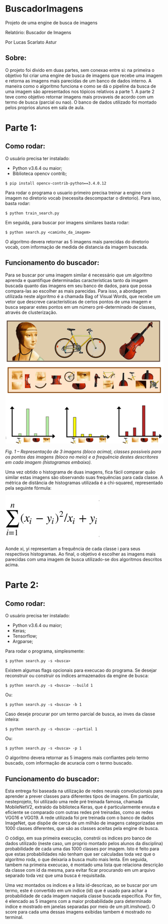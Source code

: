 # BuscadorImagens
Projeto de uma engine de busca de imagens

Relatório: Buscador de Imagens

Por Lucas Scarlato Astur

## Sobre:
O projeto foi divido em duas partes, sem conexao entre si: na primeira o objetivo foi criar uma engine de busca de imagens que recebe uma imagem e retorna as imagens mais parecidas de um banco de dados interno. A maneira como o algoritmo funciona e como se dá o pipeline da busca de uma imagem são apresentados nos tópicos relativos a parte 1. A parte 2 teve como objetivo retornar imagens mais provaveis de acordo com um termo de busca (parcial ou nao). O banco de dados utilizado foi montado pelos proprios alunos em sala de aula.

# Parte 1:

## Como rodar:
O usuário precisa ter instalado:
 * Python v3.6.4 ou maior;
 * Biblioteca opencv contrib;
```
$ pip install opencv-contrib-python==3.4.0.12
```

Para rodar o programa o usuario primeiro precisa treinar a engine com imagem no diretorio vocab (necessita descompactar o diretorio). Para isso, basta rodar:
```
$ python train_search.py
```

Em seguida, para buscar por imagens similares basta rodar:
```
$ python search.py <caminho_da_imagem>
```

O algoritmo devera retornar as 5 imagens mais parecidas do diretorio vocab, com informação de medida de distancia da imagem buscada.

## Funcionamento do buscador:
Para se buscar por uma imagem similar é necessário que um algoritmo aprenda e quantifique determinadas características tanto da imagem buscada quanto das imagens em seu banco de dados, para que possa compara-las ao escolher as mais parecidas. Para isso, a abordagem utilizada neste algoritmo é a chamada Bag of Visual Words, que recebe um vetor que descreve caracteristicas de certos pontos de uma imagem e busca separar estes pontos em um número pré-determinado de classes, através de clusterização.

![Alt text](utils/hist.png?raw=true "Title")
 
*Fig. 1 – Representação de 3 imagens (bloco acima), classes possíveis para os pontos das imagens (bloco no meio) e a frequência destes descritores em cada imagem (histogramas embaixo).*

Uma vez obtido o histograma de duas imagens, fica fácil comparar quão similar estas imagens são observando suas frequências para cada classe. A métrica de distância de histogramas utilizada é a chi-squared, representado pela seguinte fórmula:

![Alt text](utils/math.png?raw=true "Title")

Aonde xi, yi representam a frequência de cada classe i para seus respectivos histogramas.
Ao final, o objetivo é escolher as imagens mais parecidas com uma imagem de busca utilizado-se dos algoritmos descritos acima.

# Parte 2:

## Como rodar:
O usuário precisa ter instalado:
 * Python v3.6.4 ou maior;
 * Keras;
 * Tensorflow;
 * Argparse;

Para rodar o programa, simplesmente:
```
$ python search.py -s <busca>
```

Existem algumas flags opcionais para execucao do programa. Se desejar reconstruir ou construir os indices armazenados da engine de busca:

```
$ python search.py -s <busca> --build 1
```
Ou:

```
$ python search.py -s <busca> -b 1
```
Caso deseje procurar por um termo parcial de busca, ao inves da classe inteira:
```
$ python search.py -s <busca> --partial 1
```
Ou:

```
$ python search.py -s <busca> -p 1
```
O algoritmo devera retornar as 5 imagens mais confiantes pelo termo buscado, com informação de acuracia com o termo buscado.

## Funcionamento do buscador:
Esta entrega foi baseada na utilização de redes neurais convolucionais para aprender a prever classes para diferentes tipos de imagens. Em particular, nesteprojeto, foi utilizado uma rede pré treinada famosa, chamada MobileNetV2, extraido da biblioteca Keras, que é particularmente enxuta e eficiente se comparado com outras redes pré treinadas, como as redes VGG16 e VGG19. A rede utilizada foi pre treinada com o banco de dados ImageNet, que dispõe de cerca de um milhão de imagens categorizadas em 1000 classes diferentes, que são as classes aceitas pela engine de busca.

O código, em sua primeira execução, constrói os indices pro banco de dados utilizado (neste caso, um proprio montado pelos alunos da disciplina) probabilidade de cada uma das 1000 classes por imagem. Isto é feito para que estas probabilidades não tenham que ser calculadas toda vez que o algoritmo roda, o que deixaria a busca muito mais lenta. Em seguida, tambem na primeira execucao, é montado uma lista que relaciona descrição da classe com id da mesma, para evitar ficar procurando em um arquivo separado toda vez que uma busca é requisitada.

Uma vez montados os indices e a lista id-descricao, ao se buscar por um termo, este é convertido em um indice (id) que é usado para achar a probabilidade de cada imagem naquela classe buscada especifica. Por fim, é elencado as 5 imagens com a maior probabilidade para determinado indice e mostrado em janelas separadas por meio de um plt.imshow(). O score para cada uma dessas imagens exibidas tambem é mostrado no terminal.
